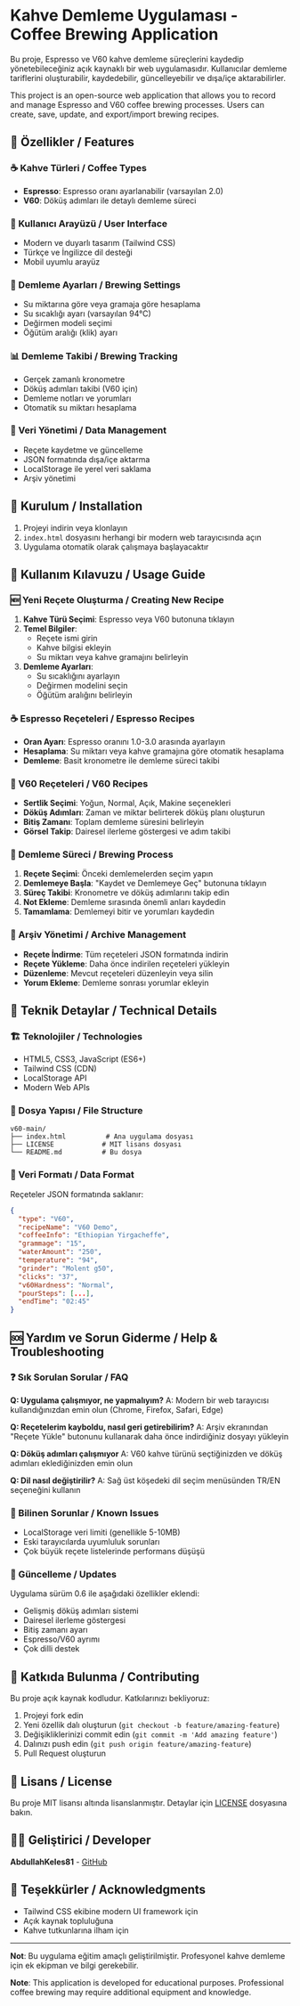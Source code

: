 # Kahve Demleme Uygulaması - Coffee Brewing Application

Bu proje, Espresso ve V60 kahve demleme süreçlerini kaydedip yönetebileceğiniz açık kaynaklı bir web uygulamasıdır. Kullanıcılar demleme tariflerini oluşturabilir, kaydedebilir, güncelleyebilir ve dışa/içe aktarabilirler.

This project is an open-source web application that allows you to record and manage Espresso and V60 coffee brewing processes. Users can create, save, update, and export/import brewing recipes.

## 🌟 Özellikler / Features

### ☕ Kahve Türleri / Coffee Types
- **Espresso**: Espresso oranı ayarlanabilir (varsayılan 2.0)
- **V60**: Döküş adımları ile detaylı demleme süreci

### 📱 Kullanıcı Arayüzü / User Interface
- Modern ve duyarlı tasarım (Tailwind CSS)
- Türkçe ve İngilizce dil desteği
- Mobil uyumlu arayüz

### 🔧 Demleme Ayarları / Brewing Settings
- Su miktarına göre veya gramaja göre hesaplama
- Su sıcaklığı ayarı (varsayılan 94°C)
- Değirmen modeli seçimi
- Öğütüm aralığı (klik) ayarı

### 📊 Demleme Takibi / Brewing Tracking
- Gerçek zamanlı kronometre
- Döküş adımları takibi (V60 için)
- Demleme notları ve yorumları
- Otomatik su miktarı hesaplama

### 💾 Veri Yönetimi / Data Management
- Reçete kaydetme ve güncelleme
- JSON formatında dışa/içe aktarma
- LocalStorage ile yerel veri saklama
- Arşiv yönetimi

## 🚀 Kurulum / Installation

1. Projeyi indirin veya klonlayın
2. `index.html` dosyasını herhangi bir modern web tarayıcısında açın
3. Uygulama otomatik olarak çalışmaya başlayacaktır

## 📖 Kullanım Kılavuzu / Usage Guide

### 🆕 Yeni Reçete Oluşturma / Creating New Recipe

1. **Kahve Türü Seçimi**: Espresso veya V60 butonuna tıklayın
2. **Temel Bilgiler**:
   - Reçete ismi girin
   - Kahve bilgisi ekleyin
   - Su miktarı veya kahve gramajını belirleyin
3. **Demleme Ayarları**:
   - Su sıcaklığını ayarlayın
   - Değirmen modelini seçin
   - Öğütüm aralığını belirleyin

### ☕ Espresso Reçeteleri / Espresso Recipes

- **Oran Ayarı**: Espresso oranını 1.0-3.0 arasında ayarlayın
- **Hesaplama**: Su miktarı veya kahve gramajına göre otomatik hesaplama
- **Demleme**: Basit kronometre ile demleme süreci takibi

### 🌊 V60 Reçeteleri / V60 Recipes

- **Sertlik Seçimi**: Yoğun, Normal, Açık, Makine seçenekleri
- **Döküş Adımları**: Zaman ve miktar belirterek döküş planı oluşturun
- **Bitiş Zamanı**: Toplam demleme süresini belirleyin
- **Görsel Takip**: Dairesel ilerleme göstergesi ve adım takibi

### 📱 Demleme Süreci / Brewing Process

1. **Reçete Seçimi**: Önceki demlemelerden seçim yapın
2. **Demlemeye Başla**: "Kaydet ve Demlemeye Geç" butonuna tıklayın
3. **Süreç Takibi**: Kronometre ve döküş adımlarını takip edin
4. **Not Ekleme**: Demleme sırasında önemli anları kaydedin
5. **Tamamlama**: Demlemeyi bitir ve yorumları kaydedin

### 💾 Arşiv Yönetimi / Archive Management

- **Reçete İndirme**: Tüm reçeteleri JSON formatında indirin
- **Reçete Yükleme**: Daha önce indirilen reçeteleri yükleyin
- **Düzenleme**: Mevcut reçeteleri düzenleyin veya silin
- **Yorum Ekleme**: Demleme sonrası yorumlar ekleyin

## 🔧 Teknik Detaylar / Technical Details

### 🏗️ Teknolojiler / Technologies
- HTML5, CSS3, JavaScript (ES6+)
- Tailwind CSS (CDN)
- LocalStorage API
- Modern Web APIs

### 📁 Dosya Yapısı / File Structure
```
v60-main/
├── index.html          # Ana uygulama dosyası
├── LICENSE            # MIT lisans dosyası
└── README.md          # Bu dosya
```

### 💾 Veri Formatı / Data Format
Reçeteler JSON formatında saklanır:
```json
{
  "type": "V60",
  "recipeName": "V60 Demo",
  "coffeeInfo": "Ethiopian Yirgacheffe",
  "grammage": "15",
  "waterAmount": "250",
  "temperature": "94",
  "grinder": "Molent g50",
  "clicks": "37",
  "v60Hardness": "Normal",
  "pourSteps": [...],
  "endTime": "02:45"
}
```

## 🆘 Yardım ve Sorun Giderme / Help & Troubleshooting

### ❓ Sık Sorulan Sorular / FAQ

**Q: Uygulama çalışmıyor, ne yapmalıyım?**
A: Modern bir web tarayıcısı kullandığınızdan emin olun (Chrome, Firefox, Safari, Edge)

**Q: Reçetelerim kayboldu, nasıl geri getirebilirim?**
A: Arşiv ekranından "Reçete Yükle" butonunu kullanarak daha önce indirdiğiniz dosyayı yükleyin

**Q: Döküş adımları çalışmıyor**
A: V60 kahve türünü seçtiğinizden ve döküş adımları eklediğinizden emin olun

**Q: Dil nasıl değiştirilir?**
A: Sağ üst köşedeki dil seçim menüsünden TR/EN seçeneğini kullanın

### 🐛 Bilinen Sorunlar / Known Issues

- LocalStorage veri limiti (genellikle 5-10MB)
- Eski tarayıcılarda uyumluluk sorunları
- Çok büyük reçete listelerinde performans düşüşü

### 🔄 Güncelleme / Updates

Uygulama sürüm 0.6 ile aşağıdaki özellikler eklendi:
- Gelişmiş döküş adımları sistemi
- Dairesel ilerleme göstergesi
- Bitiş zamanı ayarı
- Espresso/V60 ayrımı
- Çok dilli destek

## 🤝 Katkıda Bulunma / Contributing

Bu proje açık kaynak kodludur. Katkılarınızı bekliyoruz:

1. Projeyi fork edin
2. Yeni özellik dalı oluşturun (`git checkout -b feature/amazing-feature`)
3. Değişikliklerinizi commit edin (`git commit -m 'Add amazing feature'`)
4. Dalınızı push edin (`git push origin feature/amazing-feature`)
5. Pull Request oluşturun

## 📄 Lisans / License

Bu proje MIT lisansı altında lisanslanmıştır. Detaylar için [LICENSE](LICENSE) dosyasına bakın.

## 👨‍💻 Geliştirici / Developer

**AbdullahKeles81** - [GitHub](https://github.com/AbdullahKeles81)

## 🙏 Teşekkürler / Acknowledgments

- Tailwind CSS ekibine modern UI framework için
- Açık kaynak topluluğuna
- Kahve tutkunlarına ilham için

---

**Not**: Bu uygulama eğitim amaçlı geliştirilmiştir. Profesyonel kahve demleme için ek ekipman ve bilgi gerekebilir.

**Note**: This application is developed for educational purposes. Professional coffee brewing may require additional equipment and knowledge.

